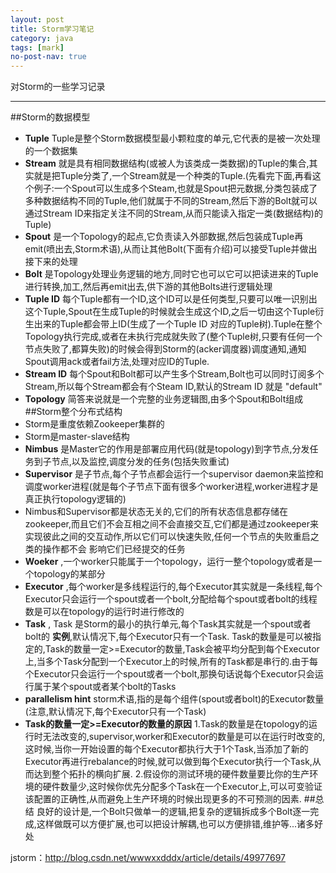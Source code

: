 ```yaml
---
layout: post
title: Storm学习笔记
category: java
tags: [mark]
no-post-nav: true
---
```


对Storm的一些学习记录

-----

##Storm的数据模型
* **Tuple** Tuple是整个Storm数据模型最小颗粒度的单元,它代表的是被一次处理的一个数据集
* **Stream** 就是具有相同数据结构(或被人为该类成一类数据)的Tuple的集合,其实就是把Tuple分类了,一个Stream就是一个种类的Tuple.(先看完下面,再看这个例子:一个Spout可以生成多个Steam,也就是Spout把元数据,分类包装成了多种数据结构不同的Tuple,他们就属于不同的Stream,然后下游的Bolt就可以通过Stream ID来指定关注不同的Stream,从而只能读入指定一类(数据结构)的Tuple)
* **Spout** 是一个Topology的起点,它负责读入外部数据,然后包装成Tuple再emit(喷出去,Storm术语),从而让其他Bolt(下面有介绍)可以接受Tuple并做出接下来的处理
* **Bolt** 是Topology处理业务逻辑的地方,同时它也可以它可以把读进来的Tuple进行转换,加工,然后再emit出去,供下游的其他Bolts进行逻辑处理
* **Tuple ID** 每个Tuple都有一个ID,这个ID可以是任何类型,只要可以唯一识别出这个Tuple,Spout在生成Tuple的时候就会生成这个ID,之后一切由这个Tuple衍生出来的Tuple都会带上ID(生成了一个Tuple ID 对应的Tuple树).Tuple在整个Topology执行完成,或者在未执行完成就失败了(整个Tuple树,只要有任何一个节点失败了,都算失败)的时候会得到Storm的(acker调度器)调度通知,通知Spout调用ack或者fail方法,处理对应ID的Tuple.
* **Stream ID** 每个Spout和Bolt都可以产生多个Stream,Bolt也可以同时订阅多个Stream,所以每个Stream都会有个Steam ID,默认的Stream ID 就是 "default"
* **Topology** 简答来说就是一个完整的业务逻辑图,由多个Spout和Bolt组成
##Storm整个分布式结构
* Storm是重度依赖Zookeeper集群的
* Storm是master-slave结构
* **Nimbus** 是Master它的作用是部署应用代码(就是topology)到字节点,分发任务到子节点,以及监控,调度分发的任务(包括失败重试)
* **Supervisor** 是子节点,每个子节点都会运行一个supervisor daemon来监控和调度worker进程(就是每个子节点下面有很多个worker进程,worker进程才是真正执行topology逻辑的)
* Nimbus和Supervisor都是状态无关的,它们的所有状态信息都存储在zookeeper,而且它们不会互相之间不会直接交互,它们都是通过zookeeper来实现彼此之间的交互动作,所以它们可以快速失败,任何一个节点的失败重启之类的操作都不会
  影响它们已经提交的任务
* **Woeker** ,一个worker只能属于一个topology，运行一整个topology或者是一个topology的某部分
* **Executor** ,每个worker是多线程运行的,每个Executor其实就是一条线程,每个Executor只会运行一个spout或者一个bolt,分配给每个spout或者bolt的线程数是可以在topology的运行时进行修改的
* **Task** , Task 是Storm的最小的执行单元,每个Task其实就是一个spout或者bolt的 **实例**,默认情况下,每个Executor只有一个Task. Task的数量是可以被指定的,Task的数量一定>=Executor的数量,Task会被平均分配到每个Executor上,当多个Task分配到一个Executor上的时候,所有的Task都是串行的.由于每个Executor只会运行一个spout或者一个bolt,那换句话说每个Executor只会运行属于某个spout或者某个bolt的Tasks
* **parallelism hint** storm术语,指的是每个组件(spout或者bolt)的Executor数量(注意,默认情况下,每个Executor只有一个Task)
* **Task的数量一定>=Executor的数量的原因** 1.Task的数量是在topology的运行时无法改变的,supervisor,worker和Executor的数量是可以在运行时改变的,这时候,当你一开始设置的每个Executor都执行大于1个Task,当添加了新的Executor再进行rebalance的时候,就可以做到每个Executor执行一个Task,从而达到整个拓扑的横向扩展. 2.假设你的测试环境的硬件数量要比你的生产环境的硬件数量少,这时候你优先分配多个Task在一个Executor上,可以可变验证该配置的正确性,从而避免上生产环境的时候出现更多的不可预测的因素.
##总结
良好的设计是,一个Bolt只做单一的逻辑,把复杂的逻辑拆成多个Bolt逐一完成,这样做既可以方便扩展,也可以把设计解耦,也可以方便排错,维护等...诸多好处

jstorm：http://blog.csdn.net/wwwxxdddx/article/details/49977697

